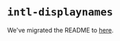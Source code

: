 # `intl-displaynames`

We've migrated the README to [here](../../website/docs/polyfills/intl-displaynames.md).

